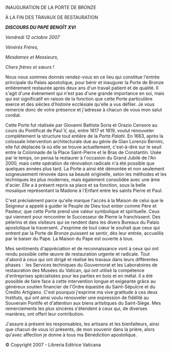 INAUGURATION DE LA PORTE DE BRONZE

À LA FIN DES TRAVAUX DE RESTAURATION

***DISCOURS DU PAPE BENOÎT XVI***

*Vendredi 12 octobre 2007*

*Vénérés Frères,*

*Mesdames et Messieurs,*

*Chers frères et sœurs !*

Nous nous sommes donnés rendez-vous en ce lieu qui constitue l'entrée principale du Palais apostolique, pour bénir et inaugurer la Porte de Bronze entièrement restaurée après deux ans d'un travail patient et de qualité. Il s'agit d'une événement qui n'est pas d'une grande importance en soi, mais qui est significatif en raison de la fonction que cette Porte particulière exerce et des siècles d'histoire ecclésiale qu'elle a vus défiler. Je vous remercie donc de votre présence et j'adresse à chacun de vous mon salut cordial.

Cette Porte fut réalisée par Giovanni Battista Soria et Orazio Censore au cours du Pontificat de Paul V, qui, entre 1617 et 1619, voulut renouveler complètement la structure tout entière de la *Porta Palatii*. En 1663, après la colossale intervention architecturale due au génie de Gian Lorenzo Bernini, elle fut déplacée là où elle se trouve actuellement, c'est-à-dire sur le seuil entre la Colonnade de la Place Saint-Pierre et le Bras de Constantin. Usée par le temps, on pensa la restaurer à l'occasion du Grand Jubilé de l'An 2000, mais cette opération de rénovation radicale n'a été possible que quelques années plus tard. La Porte a ainsi été démontée et non seulement soigneusement rénovée dans sa beauté originelle, selon les méthodes et les techniques les plus modernes, mais également consolidée avec une âme d'acier. Elle a à présent repris sa place et sa fonction, sous la belle mosaïque représentant la Madone à l'Enfant entre les saints Pierre et Paul.

C'est précisément parce qu'elle marque l'accès à la Maison de celui que le Seigneur a appelé à guider le Peuple de Dieu tout entier comme Père et Pasteur, que cette Porte prend une valeur symbolique et spirituelle. Ceux qui viennent pour rencontrer le Successeur de Pierre la franchissent. Des pèlerins et des visiteurs qui se rendent dans les divers Bureaux du Palais apostolique la traversent. J'exprime de tout cœur le souhait que ceux qui entrent par la Porte de Bronze puissent se sentir, dès leur entrée, accueillis par le baiser du Pape. La Maison du Pape est ouverte à tous.

Mes sentiments d'appréciation et de reconnaissance vont à ceux qui ont rendu possible cette œuvre de restauration urgente et radicale. Tout d'abord à ceux qui ont dirigé et réalisé les travaux dans leurs différentes phases :  les Services techniques du Gouvernorat et les Laboratoires de restauration des Musées du Vatican, qui ont utilisé la compétence d'entreprises spécialisées pour les parties en bois et en métal. Il a été possible de faire face à cette intervention longue et exigeante grâce au généreux soutien financier de l'Ordre équestre du Saint-Sépulcre et du Credito Artigiano. C'est pourquoi j'exprime ma vive gratitude à ces deux Instituts, qui ont ainsi voulu renouveler une expression de fidélité au Souverain Pontife et d'attention aux biens artistiques du Saint-Siège. Mes remerciements les plus sincères s'étendent à ceux qui, de diverses manières, ont offert leur contribution.

J'assure à présent les responsables, les artisans et les bienfaiteurs, ainsi que chacun de vous ici présents, de mon souvenir dans la prière, alors qu'avec affection je donne à tous ma Bénédiction apostolique.

© Copyright 2007 - Libreria Editrice Vaticana